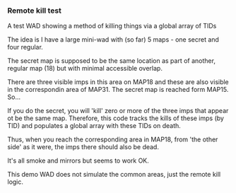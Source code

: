 
### Remote kill test

A test WAD showing a method of killing things via a global array of TIDs

The idea is I have a large mini-wad with (so far) 5 maps - one secret and four regular.

The secret map is supposed to be the same location as part of another, regular map (18) but with minimal accessible overlap.

There are three visible imps in this area on MAP18 and these are also visible in the correspondin area of MAP31. The secret map is reached form MAP15. So...

If you do the secret, you will 'kill' zero or more of the three imps that appear ot be the same map. Therefore, this code tracks the kills of these imps (by TID) and populates a global array with these TIDs on death.

Thus, when you reach the corresponding area in MAP18, from 'the other side' as it were, the imps there should also be dead. 

It's all smoke and mirrors but seems to work OK.

This demo WAD does not simulate the common areas, just the remote kill logic.
